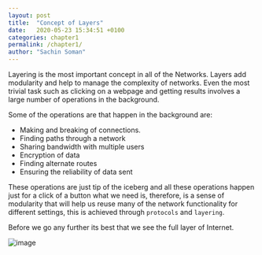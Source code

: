 ```yaml
---
layout: post
title:  "Concept of Layers"
date:   2020-05-23 15:34:51 +0100
categories: chapter1
permalink: /chapter1/
author: "Sachin Soman"
---
```

Layering is the most important concept in all of the Networks. Layers add modularity  and help to manage
the complexity of networks. Even the most trivial task such as clicking on a webpage and getting results involves
a large number of operations in the background.


Some of the operations are that happen in the background are:
- Making and breaking of connections. 
- Finding paths through a network
- Sharing bandwidth with multiple users
- Encryption of data 
- Finding alternate routes
- Ensuring the reliability of data sent

These operations are just tip of the iceberg and all these operations happen just for a click of a button
what we need is, therefore, is a sense of modularity that will help us reuse many of the network functionality for 
different settings,
this is achieved through `protocols` and `layering`.

Before we go any further its best that we see the full layer of Internet.

![image]({{site.github.url}}/assets/images/layer_architecture.png)